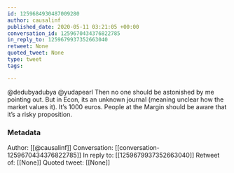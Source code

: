 ```yaml
---
id: 1259684930487009280
author: causalinf
published_date: 2020-05-11 03:21:05 +00:00
conversation_id: 1259670434376822785
in_reply_to: 1259679937352663040
retweet: None
quoted_tweet: None
type: tweet
tags:

---
```


@dedubyadubya @yudapearl Then no one should be astonished by me pointing out. But in Econ, its an unknown journal (meaning unclear how the market values it). It’s 1000 euros. People at the Margin should be aware that it’s a risky proposition.

### Metadata

Author: [[@causalinf]]
Conversation: [[conversation-1259670434376822785]]
In reply to: [[1259679937352663040]]
Retweet of: [[None]]
Quoted tweet: [[None]]
